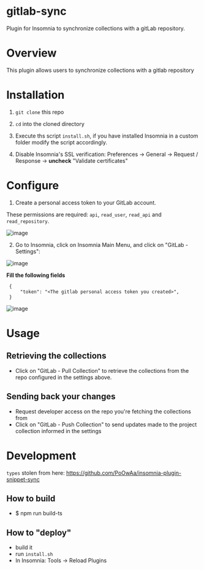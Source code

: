 # gitlab-sync

Plugin for Insomnia to synchronize collections with a gitLab repository.

# Overview 

This plugin allows users to synchronize collections with a gitlab repository

# Installation

1. `git clone` this repo


2. `cd` into the cloned directory


3. Execute ths script `install.sh`, if you have installed Insomnia in a custom folder
modify the script accordingly.

4. Disable Insomnia's SSL verification: Preferences -> General -> Request / Response -> **uncheck** "Validate certificates"

# Configure

1. Create a personal access token to your GitLab account.
   
These permissions are required: `api`, `read_user`, `read_api` and `read_repository`.
   
   ![image](https://user-images.githubusercontent.com/10922392/117333905-cd115480-ae6f-11eb-8b54-689252846e8b.png)

2. Go to Insomnia, click on Insomnia Main Menu, and click on "GitLab - Settings":
   
  ![image](https://user-images.githubusercontent.com/10922392/117336023-267a8300-ae72-11eb-8982-efecdd532818.png)

   **Fill the following fields**

   ```
    {
        "token": "<The gitlab personal access token you created>",
    }
   ```
   
   ![image](https://user-images.githubusercontent.com/10922392/117334413-5aed3f80-ae70-11eb-89ac-5c69998b24d4.png)

# Usage

## Retrieving the collections

* Click on "GitLab - Pull Collection" to retrieve the collections from the repo configured in the settings above.
  
## Sending back your changes

* Request developer access on the repo you're fetching the collections from
* Click on "GitLab - Push Collection" to send updates made to the project collection informed in the settings
  
# Development

`types` stolen from here: https://github.com/PoOwAa/insomnia-plugin-snippet-sync

## How to build

- $ npm run build-ts

## How to "deploy"

- build it
- run `install.sh`
- In Insomnia: Tools -> Reload Plugins
